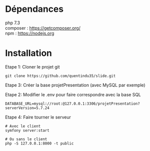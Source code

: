 # Dépendances

php 7.3 </br>
composer : https://getcomposer.org/ </br>
npm : https://nodejs.org </br>

# Installation

Etape 1: Cloner le projet git
```
git clone https://github.com/quentindu35/slide.git
```

Etape 3: Créer la base projetPresentation (avec MySQL par exemple)


Etape 2: Modifier le .env pour faire correspondre avec la base SQL
```
DATABASE_URL=mysql://root:@127.0.0.1:3306/projetPresentation?serverVersion=5.7.24
```

Etape 4: Faire tourner le serveur 
```
# Avec le client
symfony server:start

# Ou sans le client
php -S 127.0.0.1:8000 -t public
```